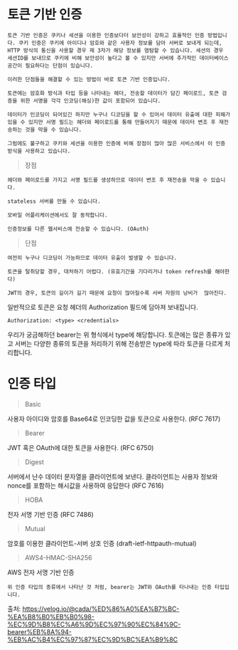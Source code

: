 # 토큰 기반 인증

    토큰 기반 인증은 쿠키나 세션을 이용한 인증보다더 보안성이 강하고 효율적인 인증 방법입니다. 쿠키 인증은 쿠키에 아이디나 암호와 같은 사용자 정보를 담아 서버로 보내게 되는데, HTTP 방식의 통신을 사용할 경우 제 3자가 해당 정보를 염탐할 수 있습니다. 세션의 경우 세션ID를 보내므로 쿠키에 비해 보안성이 높다고 볼 수 있지만 서버에 추가적인 데이터베이스 공간이 필요하다는 단점이 있습니다.
    
    이러한 단점들을 해결할 수 있는 방법이 바로 토큰 기반 인증입니다.
    
    토큰에는 암호화 방식과 타입 등을 나타내는 헤더, 전송할 데이터가 담긴 페이로드, 토큰 검증을 위한 서명을 각각 인코딩(해싱)한 값이 포함되어 있습니다.
    
    데이터가 인코딩이 되어있긴 하지만 누구나 디코딩을 할 수 있어서 데이터 유출에 대한 피해가 있을 수 있지만 서명 필드는 헤더와 페이로드를 통해 만들어지기 때문에 데이터 변조 후 재전송하는 것을 막을 수 있습니다.
    
    그럼에도 불구하고 쿠키와 세션을 이용한 인증에 비해 장점이 많아 많은 서비스에서 이 인증 방식을 사용하고 있습니다.


> 장점

    헤더와 페이로드를 가지고 서명 필드를 생성하므로 데이터 변조 후 재전송을 막을 수 있습니다.

    stateless 서버를 만들 수 있습니다.

    모바일 어플리케이션에서도 잘 동작합니다.

    인증정보를 다른 웹서비스에 전송할 수 있습니다. (OAuth)

> 단점

    여전히 누구나 디코딩이 가능하므로 데이터 유출이 발생할 수 있습니다.

    토큰을 탈취당할 경우, 대처하기 어렵다. (유효기간을 기다리거나 token refresh를 해야한다)

    JWT의 경우, 토큰의 길이가 길기 때문에 요청이 많아질수록 서버 자원의 낭비가  많아진다.


일반적으로 토큰은 요청 헤더의 Authorization 필드에 담아져 보내집니다.
```
Authorization: <type> <credentials>
```

우리가 궁금해하던 bearer는 위 형식에서 type에 해당합니다. 토큰에는 많은 종류가 있고 서버는 다양한 종류의 토큰을 처리하기 위해 전송받은 type에 따라 토큰을 다르게 처리합니다.


# 인증 타입

> Basic

사용자 아이디와 암호를 Base64로 인코딩한 값을 토큰으로 사용한다. (RFC 7617)

> Bearer

JWT 혹은 OAuth에 대한 토큰을 사용한다. (RFC 6750)

> Digest

서버에서 난수 데이터 문자열을 클라이언트에 보낸다. 클라이언트는 사용자 정보와 nonce를 포함하는 해시값을 사용하여 응답한다 (RFC 7616)

> HOBA

전자 서명 기반 인증 (RFC 7486)

> Mutual

암호를 이용한 클라이언트-서버 상호 인증 (draft-ietf-httpauth-mutual)

> AWS4-HMAC-SHA256

AWS 전자 서명 기반 인증



    위 인증 타입의 종류에서 나타난 것 처럼, bearer는 JWT와 OAuth를 타나내는 인증 타입입니다.


출처: https://velog.io/@cada/%ED%86%A0%EA%B7%BC-%EA%B8%B0%EB%B0%98-%EC%9D%B8%EC%A6%9D%EC%97%90%EC%84%9C-bearer%EB%8A%94-%EB%AC%B4%EC%97%87%EC%9D%BC%EA%B9%8C